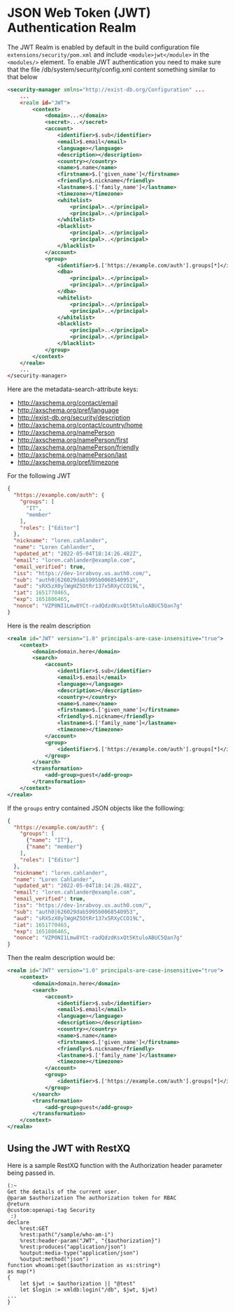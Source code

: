 # JSON Web Token (JWT) Authentication Realm

The JWT Realm is enabled by default in the build configuration file `extensions/security/pom.xml` and include `<module>jwt</module>` in the `<modules/>` element.
To enable JWT authentication you need to make sure that the file /db/system/security/config.xml content something similar to that below

```xml
<security-manager xmlns="http://exist-db.org/Configuration" ...
	...
    <realm id="JWT">
        <context>
            <domain>...</domain>
            <secret>...</secret>
            <account>
                <identifier>$.sub</identifier>
                <email>$.email</email>
                <language></language>
                <description></description>
                <country></country>
                <name>$.name</name>
                <firstname>$.['given_name']</firstname>
                <friendly>$.nickname</friendly>
                <lastname>$.['family_name']</lastname>
                <timezone></timezone>
                <whitelist>
                    <principal>..</principal>
                    <principal>..</principal>
                </whitelist>
                <blacklist>
                    <principal>..</principal>
                    <principal>..</principal>
                </blacklist>
            </account>
            <group>
                <identifier>$.['https://example.com/auth'].groups[*]</identifier>
                <dba>
                    <principal>..</principal>
                    <principal>..</principal>
                </dba>
                <whitelist>
                    <principal>..</principal>
                    <principal>..</principal>
                </whitelist>
                <blacklist>
                    <principal>..</principal>
                    <principal>..</principal>
                </blacklist>
            </group>
        </context>
    </realm>
	...
</security-manager>
```

Here are the metadata-search-attribute keys:

* http://axschema.org/contact/email
* http://axschema.org/pref/language
* http://exist-db.org/security/description
* http://axschema.org/contact/country/home
* http://axschema.org/namePerson
* http://axschema.org/namePerson/first
* http://axschema.org/namePerson/friendly
* http://axschema.org/namePerson/last
* http://axschema.org/pref/timezone


For the following JWT

```json
{
  "https://example.com/auth": {
    "groups": [
      "IT",
      "member"
    ],
    "roles": ["Editor"]
  },
  "nickname": "loren.cahlander",
  "name": "Loren Cahlander",
  "updated_at": "2022-05-04T18:14:26.482Z",
  "email": "loren.cahlander@example.com",
  "email_verified": true,
  "iss": "https://dev-1nrabvoy.us.auth0.com/",
  "sub": "auth0|626029dab5995b0068540953",
  "aud": "sRX5zX0ylWgHZ5OtRr137x5RXyCCO19L",
  "iat": 1651770465,
  "exp": 1651806465,
  "nonce": "VZP0NI1Lmw8YCt-radQdzdKsxQt5KtuloABUC5Qan7g"
}
```

Here is the realm description

```xml
<realm id="JWT" version="1.0" principals-are-case-insensitive="true">
    <context>
        <domain>domain.here</domain>
        <search>
            <account>
                <identifier>$.sub</identifier>
                <email>$.email</email>
                <language></language>
                <description></description>
                <country></country>
                <name>$.name</name>
                <firstname>$.['given_name']</firstname>
                <friendly>$.nickname</friendly>
                <lastname>$.['family_name']</lastname>
                <timezone></timezone>
            </account>
            <group>
                <identifier>$.['https://example.com/auth'].groups[*]</identifier>
            </group>
        </search>
        <transformation>
            <add-group>guest</add-group>
        </transformation>
    </context>
</realm>
```

If the `groups` entry contained JSON objects like the folllowing:

```json
{
  "https://example.com/auth": {
    "groups": [
      {"name": "IT"},
      {"name": "member"}
    ],
    "roles": ["Editor"]
  },
  "nickname": "loren.cahlander",
  "name": "Loren Cahlander",
  "updated_at": "2022-05-04T18:14:26.482Z",
  "email": "loren.cahlander@example.com",
  "email_verified": true,
  "iss": "https://dev-1nrabvoy.us.auth0.com/",
  "sub": "auth0|626029dab5995b0068540953",
  "aud": "sRX5zX0ylWgHZ5OtRr137x5RXyCCO19L",
  "iat": 1651770465,
  "exp": 1651806465,
  "nonce": "VZP0NI1Lmw8YCt-radQdzdKsxQt5KtuloABUC5Qan7g"
}
```

Then the realm description would be:

```xml
<realm id="JWT" version="1.0" principals-are-case-insensitive="true">
    <context>
        <domain>domain.here</domain>
        <search>
            <account>
                <identifier>$.sub</identifier>
                <email>$.email</email>
                <language></language>
                <description></description>
                <country></country>
                <name>$.name</name>
                <firstname>$.['given_name']</firstname>
                <friendly>$.nickname</friendly>
                <lastname>$.['family_name']</lastname>
                <timezone></timezone>
            </account>
            <group>
                <identifier>$.['https://example.com/auth'].groups[*]</identifier>
            </group>
        </search>
        <transformation>
            <add-group>guest</add-group>
        </transformation>
    </context>
</realm>
```
## Using the JWT with RestXQ

Here is a sample RestXQ function with the Authorization header
parameter being passed in.

```xquery
(:~
Get the details of the current user.
@param $authorization The authorization token for RBAC
@return
@custom:openapi-tag Security
 :)
declare
    %rest:GET
    %rest:path("/sample/who-am-i")
    %rest:header-param("JWT", "{$authorization}")
    %rest:produces("application/json")
    %output:media-type("application/json")
    %output:method("json")
function whoami:get($authorization as xs:string*)
as map(*)
{
    let $jwt := $authorization || "@test"
    let $login := xmldb:login("/db", $jwt, $jwt)
...
}
```
